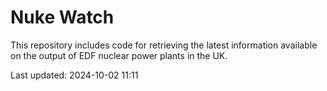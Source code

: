 # Nuke Watch

This repository includes code for retrieving the latest information available on the output of EDF nuclear power plants in the UK.

Last updated: 2024-10-02 11:11